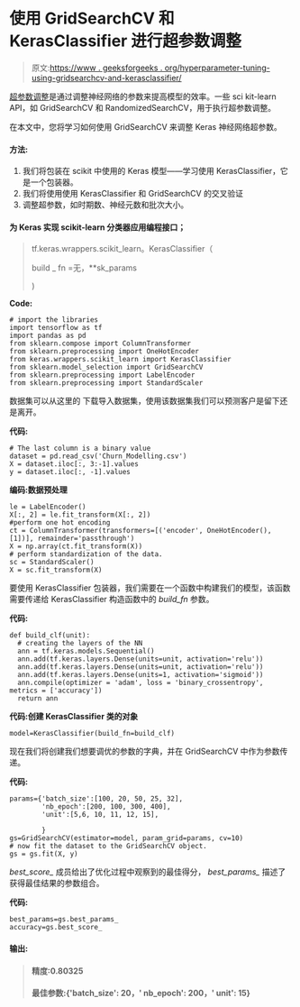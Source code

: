 # 使用 GridSearchCV 和 KerasClassifier 进行超参数调整

> 原文:[https://www . geeksforgeeks . org/hyperparameter-tuning-using-gridsearchcv-and-kerasclassifier/](https://www.geeksforgeeks.org/hyperparameter-tuning-using-gridsearchcv-and-kerasclassifier/)

[超参数调整](https://www.geeksforgeeks.org/ml-hyperparameter-tuning/)是通过调整神经网络的参数来提高模型的效率。一些 sci kit-learn API，如 GridSearchCV 和 RandomizedSearchCV，用于执行超参数调整。

在本文中，您将学习如何使用 GridSearchCV 来调整 Keras 神经网络超参数。

#### 方法:

1.  我们将包装在 scikit 中使用的 Keras 模型——学习使用 KerasClassifier，它是一个包装器。
2.  我们将使用使用 KerasClassifier 和 GridSearchCV 的交叉验证
3.  调整超参数，如时期数、神经元数和批次大小。

#### 为 Keras 实现 scikit-learn 分类器应用编程接口；

> tf.keras.wrappers.scikit_learn。KerasClassifier（
> 
> build _ fn =无，**sk_params
> 
> )

**Code:**

```
# import the libraries 
import tensorflow as tf
import pandas as pd
from sklearn.compose import ColumnTransformer
from sklearn.preprocessing import OneHotEncoder
from keras.wrappers.scikit_learn import KerasClassifier
from sklearn.model_selection import GridSearchCV
from sklearn.preprocessing import LabelEncoder
from sklearn.preprocessing import StandardScaler
```

数据集可以从这里的
下载导入数据集，使用该数据集我们可以预测客户是留下还是离开。

**代码:**

```
# The last column is a binary value
dataset = pd.read_csv('Churn_Modelling.csv')
X = dataset.iloc[:, 3:-1].values
y = dataset.iloc[:, -1].values
```

**编码:数据预处理**

```
le = LabelEncoder()
X[:, 2] = le.fit_transform(X[:, 2])
#perform one hot encoding 
ct = ColumnTransformer(transformers=[('encoder', OneHotEncoder(), [1])], remainder='passthrough')
X = np.array(ct.fit_transform(X))
# perform standardization of the data. 
sc = StandardScaler()
X = sc.fit_transform(X)
```

要使用 KerasClassifier 包装器，我们需要在一个函数中构建我们的模型，该函数需要传递给 KerasClassifier 构造函数中的 *build_fn* 参数。

**代码:**

```
def build_clf(unit):
  # creating the layers of the NN
  ann = tf.keras.models.Sequential()
  ann.add(tf.keras.layers.Dense(units=unit, activation='relu'))
  ann.add(tf.keras.layers.Dense(units=unit, activation='relu'))
  ann.add(tf.keras.layers.Dense(units=1, activation='sigmoid'))
  ann.compile(optimizer = 'adam', loss = 'binary_crossentropy', metrics = ['accuracy'])
  return ann
```

**代码:创建 KerasClassifier 类的对象**

```
model=KerasClassifier(build_fn=build_clf)
```

现在我们将创建我们想要调优的参数的字典，并在 GridSearchCV 中作为参数传递。

**代码:**

```
params={'batch_size':[100, 20, 50, 25, 32], 
        'nb_epoch':[200, 100, 300, 400],
        'unit':[5,6, 10, 11, 12, 15],

        }
gs=GridSearchCV(estimator=model, param_grid=params, cv=10)
# now fit the dataset to the GridSearchCV object. 
gs = gs.fit(X, y)
```

*best_score_* 成员给出了优化过程中观察到的最佳得分， *best_params_* 描述了获得最佳结果的参数组合。

**代码:**

```
best_params=gs.best_params_
accuracy=gs.best_score_
```

#### 输出:

> #### 精度:0.80325
> 
> #### 最佳参数:{'batch_size': 20，' nb_epoch': 200，' unit': 15}